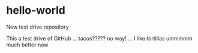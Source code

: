 # hello-world
New test drive repository 

This a test drive of GitHub ... tacos?????  no way! ...
I like tortillas  ummmmm much better now
